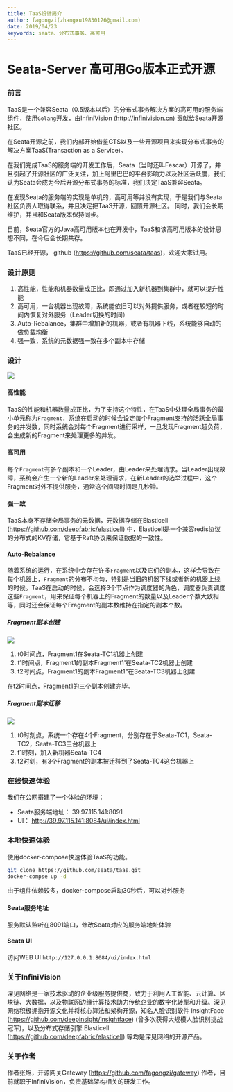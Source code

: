 ```yaml
---
title: TaaS设计简介
author: fagongzi(zhangxu19830126@gmail.com)
date: 2019/04/23
keywords: seata、分布式事务、高可用
---
```


# Seata-Server 高可用Go版本正式开源

### 前言
TaaS是一个兼容Seata（0.5版本以后）的分布式事务解决方案的高可用的服务端组件，使用`Golang`开发，由InfiniVision (http://infinivision.cn) 贡献给Seata开源社区。

在Seata开源之前，我们内部开始借鉴GTS以及一些开源项目来实现分布式事务的解决方案TaaS(Transaction as a Service)。

在我们完成TaaS的服务端的开发工作后，Seata（当时还叫Fescar）开源了，并且引起了开源社区的广泛关注，加上阿里巴巴的平台影响力以及社区活跃度，我们认为Seata会成为今后开源分布式事务的标准，我们决定TaaS兼容Seata。

在发现Seata的服务端的实现是单机的，高可用等并没有实现，于是我们与Seata社区负责人取得联系，并且决定把TaaS开源，回馈开源社区。 同时，我们会长期维护，并且和Seata版本保持同步。

目前，Seata官方的Java高可用版本也在开发中，TaaS和该高可用版本的设计思想不同，在今后会长期共存。

TaaS已经开源， github (https://github.com/seata/taas)，欢迎大家试用。

### 设计原则
1. 高性能，性能和机器数量成正比，即通过加入新机器到集群中，就可以提升性能
2. 高可用，一台机器出现故障，系统能依旧可以对外提供服务，或者在较短的时间内恢复对外服务（Leader切换的时间）
3. Auto-Rebalance，集群中增加新的机器，或者有机器下线，系统能够自动的做负载均衡
4. 强一致，系统的元数据强一致在多个副本中存储

### 设计
![](../../img/taas.png)

#### 高性能
TaaS的性能和机器数量成正比，为了支持这个特性，在TaaS中处理全局事务的最小单元称为`Fragment`，系统在启动的时候会设定每个Fragment支持的活跃全局事务的并发数，同时系统会对每个Fragment进行采样，一旦发现Fragment超负荷，会生成新的Fragment来处理更多的并发。

#### 高可用
每个`Fragment`有多个副本和一个Leader，由Leader来处理请求。当Leader出现故障，系统会产生一个新的Leader来处理请求，在新Leader的选举过程中，这个Fragment对外不提供服务，通常这个间隔时间是几秒钟。

#### 强一致
TaaS本身不存储全局事务的元数据，元数据存储在Elasticell   (https://github.com/deepfabric/elasticell) 中，Elasticell是一个兼容redis协议的分布式的KV存储，它基于Raft协议来保证数据的一致性。

#### Auto-Rebalance
随着系统的运行，在系统中会存在许多`Fragment`以及它们的副本，这样会导致在每个机器上，`Fragment`的分布不均匀，特别是当旧的机器下线或者新的机器上线的时候。TaaS在启动的时候，会选择3个节点作为调度器的角色，调度器负责调度这些`Fragment`，用来保证每个机器上的Fragment的数量以及Leader个数大致相等，同时还会保证每个Fragment的副本数维持在指定的副本个数。

##### Fragment副本创建
![](../../img/taas_add.png)

1. t0时间点，Fragment1在Seata-TC1机器上创建
2. t1时间点，Fragment1的副本Fragment1'在Seata-TC2机器上创建
3. t2时间点，Fragment1的副本Fragment1"在Seata-TC3机器上创建

在t2时间点，Fragment1的三个副本创建完毕。

##### Fragment副本迁移
![](../../img/taas_move.png)
1. t0时刻点，系统一个存在4个Fragment，分别存在于Seata-TC1，Seata-TC2，Seata-TC3三台机器上
2. t1时刻，加入新机器Seata-TC4
3. t2时刻，有3个Fragment的副本被迁移到了Seata-TC4这台机器上

### 在线快速体验
我们在公网搭建了一个体验的环境：
* Seata服务端地址： 39.97.115.141:8091
* UI： http://39.97.115.141:8084/ui/index.html

### 本地快速体验
使用docker-compose快速体验TaaS的功能。
```bash
git clone https://github.com/seata/taas.git
docker-compse up -d
```
由于组件依赖较多，docker-compose启动30秒后，可以对外服务

#### Seata服务地址
服务默认监听在8091端口，修改Seata对应的服务端地址体验

#### Seata UI 
访问WEB UI `http://127.0.0.1:8084/ui/index.html`

### 关于InfiniVision
深见网络是一家技术驱动的企业级服务提供商，致力于利用人工智能、云计算、区块链、大数据，以及物联网边缘计算技术助力传统企业的数字化转型和升级。深见网络积极拥抱开源文化并将核心算法和架构开源，知名人脸识别软件 InsightFace (https://github.com/deepinsight/insightface) (曾多次获得大规模人脸识别挑战冠军)，以及分布式存储引擎 Elasticell (https://github.com/deepfabric/elasticell) 等均是深见网络的开源产品。

### 关于作者
作者张旭，开源网关Gateway (https://github.com/fagongzi/gateway) 作者，目前就职于InfiniVision，负责基础架构相关的研发工作。
